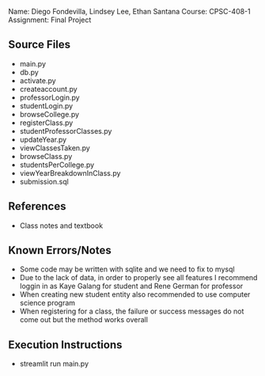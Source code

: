 Name: Diego Fondevilla, Lindsey Lee, Ethan Santana
Course: CPSC-408-1
Assignment: Final Project

## Source Files

* main.py
* db.py
* activate.py
* createaccount.py
* professorLogin.py
* studentLogin.py
* browseCollege.py
* registerClass.py
* studentProfessorClasses.py
* updateYear.py
* viewClassesTaken.py
* browseClass.py
* studentsPerCollege.py
* viewYearBreakdownInClass.py
* submission.sql

## References

* Class notes and textbook

## Known Errors/Notes

* Some code may be written with sqlite and we need to fix to mysql
* Due to the lack of data, in order to properly see all features I recommend loggin in as Kaye Galang for student and Rene German for professor
* When creating new student entity also recommended to use computer science program
* When registering for a class, the failure or success messages do not come out but the method works overall

## Execution Instructions

* streamlit run main.py
